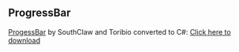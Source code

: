 ProgressBar
-----------
[ProgessBar](http://forum.sa-mp.com/showthread.php?t=537468) by SouthClaw and Toribio converted to C#: [Click here to download](https://gist.github.com/ikkentim/d221a04872e646421b1c)